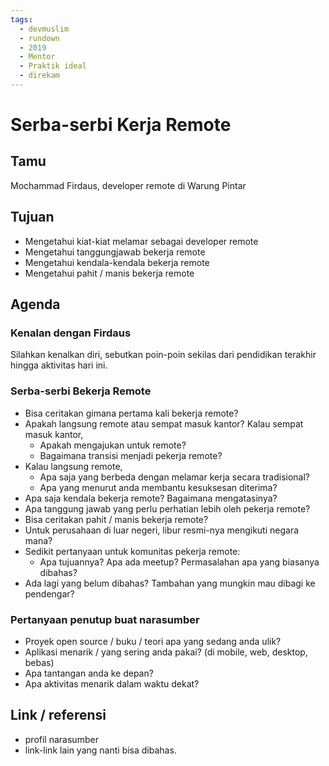 ```yaml
---
tags:
  - devmuslim
  - rundown
  - 2019
  - Mentor
  - Praktik ideal
  - direkam
---
```


# Serba-serbi Kerja Remote

## Tamu

Mochammad Firdaus, developer remote di Warung Pintar

## Tujuan

- Mengetahui kiat-kiat melamar sebagai developer remote
- Mengetahui tanggungjawab bekerja remote
- Mengetahui kendala-kendala bekerja remote
- Mengetahui pahit / manis bekerja remote

## Agenda

### Kenalan dengan Firdaus

Silahkan kenalkan diri, sebutkan poin-poin sekilas dari pendidikan terakhir hingga aktivitas hari ini.

### Serba-serbi Bekerja Remote

- Bisa ceritakan gimana pertama kali bekerja remote?
- Apakah langsung remote atau sempat masuk kantor? Kalau sempat masuk kantor,
  - Apakah mengajukan untuk remote?
  - Bagaimana transisi menjadi pekerja remote? 
- Kalau langsung remote,
  - Apa saja yang berbeda dengan melamar kerja secara tradisional?
  - Apa yang menurut anda membantu kesuksesan diterima?
- Apa saja kendala bekerja remote? Bagaimana mengatasinya?
- Apa tanggung jawab yang perlu perhatian lebih oleh pekerja remote?
- Bisa ceritakan pahit / manis bekerja remote?
- Untuk perusahaan di luar negeri, libur resmi-nya mengikuti negara mana?
- Sedikit pertanyaan untuk komunitas pekerja remote:
  - Apa tujuannya? Apa ada meetup? Permasalahan apa yang biasanya dibahas?
- Ada lagi yang belum dibahas? Tambahan yang mungkin mau dibagi ke pendengar?

### Pertanyaan penutup buat narasumber

- Proyek open source / buku / teori apa yang sedang anda ulik?
- Aplikasi menarik / yang sering anda pakai? (di mobile, web, desktop, bebas)
- Apa tantangan anda ke depan?
- Apa aktivitas menarik dalam waktu dekat?

## Link / referensi

- profil narasumber
- link-link lain yang nanti bisa dibahas.